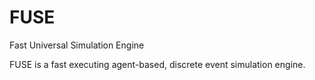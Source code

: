 # FUSE
Fast Universal Simulation Engine

FUSE is a fast executing agent-based, discrete event simulation engine. 
